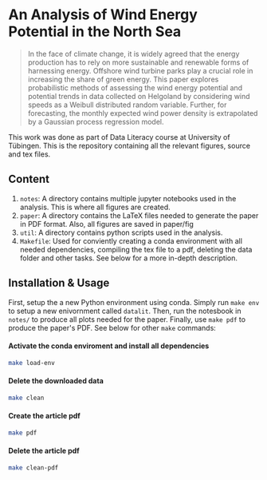 # An Analysis of Wind Energy Potential in the North Sea

> In the face of climate change, it is widely agreed
> that the energy production has to rely on more
> sustainable and renewable forms of harnessing
> energy. Offshore wind turbine parks play a crucial
> role in increasing the share of green energy. This
> paper explores probabilistic methods of assessing
> the wind energy potential and potential trends in
> data collected on Helgoland by considering wind
> speeds as a Weibull distributed random variable.
> Further, for forecasting, the monthly expected
> wind power density is extrapolated by a Gaussian
> process regression model.

This work was done as part of Data Literacy course at University of Tübingen.
This is the repository containing all the relevant figures, source and tex
files.

## Content

1. `notes`: A directory contains multiple jupyter notebooks used in the analysis.
This is where all figures are created.
2. `paper`: A directory contains the LaTeX files needed to generate the paper in
PDF format. Also, all figures are saved in paper/fig
3. `util`: A directory contains python scripts used in the analysis.
4. `Makefile`: Used for conviently creating a conda environment with all needed
dependencies, compiling the tex file to a pdf, deleting the data folder and
other tasks. See below for a more in-depth description.

## Installation & Usage

First, setup the a new Python environment using conda. Simply run `make env` to
setup a new enivornment called `datalit`. Then, run the notesbook in `notes/` to
produce all plots needed for the paper. Finally, use `make pdf` to produce the
paper's PDF. See below for other `make` commands:

#### Activate the conda enviroment and install all dependencies

```bash
make load-env
```

#### Delete the downloaded data

```bash
make clean
```

#### Create the article pdf

```bash
make pdf
```

#### Delete the article pdf

```bash
make clean-pdf
```
